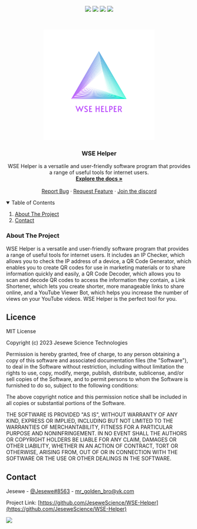 <p align="center">
<img src=https://img.shields.io/github/stars/JeseweScience/WSE-Helper?style=for-the-badge&logo=appveyor&color=blue />
<img src=https://img.shields.io/github/forks/JeseweScience/WSE-Helper?style=for-the-badge&logo=appveyor&color=blue />
<img src=https://img.shields.io/github/issues/JeseweScience/WSE-Helper?style=for-the-badge&logo=appveyor&color=informational />
<img src=https://img.shields.io/github/issues-pr/JeseweScience/WSE-Helper?style=for-the-badge&logo=appveyor&color=informational />
</p>
<br />
<p align="center">
  <a>
    <img src="icon.png" alt="Logo" width="300" height="300">
  </a>
  
  <h3 align="center">WSE Helper</h3>

  <p align="center">
    WSE Helper is a versatile and user-friendly software program that provides a range of useful tools for internet users.
    <br />
    <a href="https://github.com/JeseweScience/WSE-Helper"><strong>Explore the docs »</strong></a>
    <br />
    <br />
    <a href="https://github.com/JeseweScience/WSE-Helper/issues">Report Bug</a>
    ·
    <a href="https://github.com/JeseweScience/WSE-Helper/issues">Request Feature</a>
      ·
    <a href="https://discord.com/invite/bEcFDDFfrj">Join the discord</a>
  </p>

<details open="open">
  <summary>Table of Contents</summary>
  <ol>
    <li>
      <a href="#about-the-project">About The Project</a>
    </li>
    <li><a href="#contact">Contact</a></li>
  </ol>
</details>

### About The Project

WSE Helper is a versatile and user-friendly software program that provides a range of useful tools for internet users. It includes an IP Checker, which allows you to check the IP address of a device, a QR Code Generator, which enables you to create QR codes for use in marketing materials or to share information quickly and easily, a QR Code Decoder, which allows you to scan and decode QR codes to access the information they contain, a Link Shortener, which lets you create shorter, more manageable links to share online, and a YouTube Viewer Bot, which helps you increase the number of views on your YouTube videos. WSE Helper is the perfect tool for you.

## Licence

MIT License

Copyright (c) 2023 Jesewe Science Technologies

Permission is hereby granted, free of charge, to any person obtaining a copy
of this software and associated documentation files (the "Software"), to deal
in the Software without restriction, including without limitation the rights
to use, copy, modify, merge, publish, distribute, sublicense, and/or sell
copies of the Software, and to permit persons to whom the Software is
furnished to do so, subject to the following conditions:

The above copyright notice and this permission notice shall be included in all
copies or substantial portions of the Software.

THE SOFTWARE IS PROVIDED "AS IS", WITHOUT WARRANTY OF ANY KIND, EXPRESS OR
IMPLIED, INCLUDING BUT NOT LIMITED TO THE WARRANTIES OF MERCHANTABILITY,
FITNESS FOR A PARTICULAR PURPOSE AND NONINFRINGEMENT. IN NO EVENT SHALL THE
AUTHORS OR COPYRIGHT HOLDERS BE LIABLE FOR ANY CLAIM, DAMAGES OR OTHER
LIABILITY, WHETHER IN AN ACTION OF CONTRACT, TORT OR OTHERWISE, ARISING FROM,
OUT OF OR IN CONNECTION WITH THE SOFTWARE OR THE USE OR OTHER DEALINGS IN THE
SOFTWARE.

## Contact

Jesewe - [@Jesewe#8563](https://www.discordapp.com) - mr_golden_bro@vk.com

Project Link: [https://github.com/JeseweScience/WSE-Helper](https://github.com/JeseweScience/WSE-Helper)

<!-- Statistics -->  
<p>
<img src=https://komarev.com/ghpvc/?username=JeseweScience />
</p>
